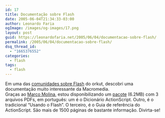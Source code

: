 ```yaml
---
id: 17
title: Documentação sobre Flash
date: 2005-06-04T21:34:33-03:00
author: Leonardo Faria
ogImage: /images/og-images/17.png
layout: post
guid: https://leonardofaria.net/2005/06/04/documentacao-sobre-flash/
permalink: /2005/06/04/documentacao-sobre-flash/
dsq_thread_id:
  - "1665376552"
categories:
  - flash
tags:
  - flash
---
```

Em uma das [comunidades sobre Flash](http://www.orkut.com/CommunitySearch.aspx?q=flash&lang=all) do orkut, descobri uma documentação muito interessante da Macromedia.  
Graças ao [Marco Molina](http://www.marcomolina.com.br/), estou disponibilizando um [pacote](http://www.leonardofaria.net/pub/flash.zip) (6.2MB) com 3 arquivos PDFs, em português: um é o Dicionário ActionScript. Outro, é o tradicional &#8220;Usando o Flash&#8221;. O terceiro, é o Guia de referência do ActionScript. São mais de 1500 páginas de bastante informação. Divirta-se!
